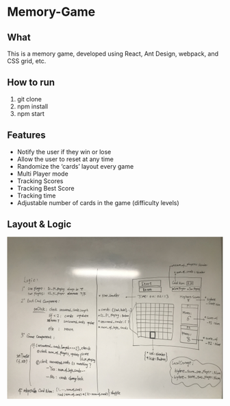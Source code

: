 # Memory-Game

## What

This is a memory game, developed using React, Ant Design, webpack, and CSS grid, etc.

## How to run

1. git clone
2. npm install
3. npm start

## Features

- Notify the user if they win or lose
- Allow the user to reset at any time
- Randomize the ‘cards’ layout every game
- Multi Player mode
- Tracking Scores
- Tracking Best Score
- Tracking time
- Adjustable number of cards in the game (difficulty levels)

## Layout & Logic
<img width="600" alt="workflow.png" src="https://github.com/caomingkai/Memory-Game/raw/master/IMG_4519.JPG">
